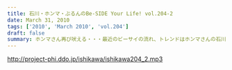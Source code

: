 ```yaml
---
title: 石川・ホンマ・ぶるんのBe-SIDE Your Life! vol.204-2
date: March 31, 2010
tags: ['2010', 'March 2010', 'vol.204']
draft: false
summary: ホンマさん再び吠える・・・最近のビーサイの流れ、トレンドはホンマさんの石川さんへの『吠え』に集約されているような空気。NAMAE
---
```


http://project-phi.ddo.jp/ishikawa/ishikawa204_2.mp3
